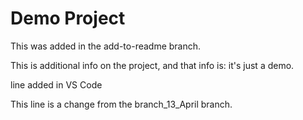 # Demo Project


This was added in the add-to-readme branch.

This is additional info on the project, and that info is: it's just a demo.

line added in VS Code

This line is a change from the branch_13_April branch.
